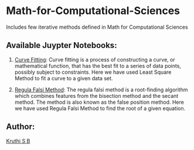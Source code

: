 # Math-for-Computational-Sciences
Includes few iterative methods defined in Math for Computational Sciences

## Available Juypter Notebooks:

1. [Curve Fitting](https://en.wikipedia.org/wiki/Least_squares#:~:text=The%20method%20of%20least%20squares,an%20observed%20value%20and%20the): Curve fitting is a process of constructing a curve, or mathematical function, that has the best fit to a series of data points, possibly subject to constraints. Here we have used Least Square Method to fit a curve to a given data set.

2. [Regula Falsi Method](https://en.wikipedia.org/wiki/Regula_falsi): The regula falsi method is a root-finding algorithm which combines features from the bisection method and the secant method. The method is also known as the false position method. Here we have used Regula Falsi Method to find the root of a given equation.

## Author:

[Kruthi S B](https://www.linkedin.com/in/kruthi-s-b-358956222/)


